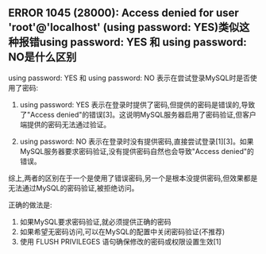 ## ERROR 1045 (28000): Access denied for user 'root'@'localhost' (using password: YES)类似这种报错using password: YES 和 using password: NO是什么区别
using password: YES 和 using password: NO 表示在尝试登录MySQL时是否使用了密码:

1. using password: YES 表示在登录时提供了密码,但提供的密码是错误的,导致了"Access denied"的错误[3]。这说明MySQL服务器启用了密码验证,但客户端提供的密码无法通过验证。

2. using password: NO 表示在登录时没有提供密码,直接尝试登录[1][3]。如果MySQL服务器要求密码验证,没有提供密码自然也会导致"Access denied"的错误。

综上,两者的区别在于一个是使用了错误密码,另一个是根本没提供密码,但效果都是无法通过MySQL的密码验证,被拒绝访问。

正确的做法是:
1. 如果MySQL要求密码验证,就必须提供正确的密码
2. 如果希望无密码访问,可以在MySQL的配置中关闭密码验证(不推荐)
3. 使用 FLUSH PRIVILEGES 语句确保修改的密码或权限设置生效[1]

